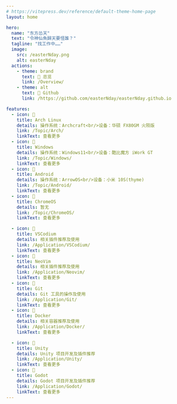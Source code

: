 ```yaml
---
# https://vitepress.dev/reference/default-theme-home-page
layout: home

hero:
  name: "东方怂天"
  text: "令神仙魚歸天要怪誰？"
  tagline: "找工作中……"
  image:
    src: /easterNday.png
    alt: easterNday
  actions:
    - theme: brand
      text:  总览
      link: /Overview/
    - theme: alt
      text:  Github
      link: /https://github.com/easterNday/easterNday.github.io

features:
  - icon: 
    title: Arch Linux
    details: 操作系统：Archcraft<br/>设备：华硕 FX80GM 火陨版
    link: /Topic/Arch/
    linkText: 查看更多
  - icon: 
    title: Windows
    details: 操作系统：Windows11<br/>设备：酷比魔方 iWork GT
    link: /Topic/Windows/
    linkText: 查看更多
  - icon: 
    title: Android
    details: 操作系统：ArrowOS<br/>设备：小米 10S(thyme)
    link: /Topic/Android/
    linkText: 查看更多
  - icon: 
    title: ChromeOS
    details: 暂无
    link: /Topic/ChromeOS/
    linkText: 查看更多

  - icon: 
    title: VSCodium
    details: 相关插件推荐及使用
    link: /Application/VSCodium/
    linkText: 查看更多
  - icon: 
    title: NeoVim
    details: 相关插件推荐及使用
    link: /Application/Neovim/
    linkText: 查看更多
  - icon: 
    title: Git
    details: Git 工具的操作及使用
    link: /Application/Git/
    linkText: 查看更多
  - icon: 
    title: Docker
    details: 相关容器推荐及使用
    link: /Application/Docker/
    linkText: 查看更多

  - icon: 
    title: Unity
    details: Unity 项目开发及插件推荐
    link: /Application/Unity/
    linkText: 查看更多
  - icon: 
    title: Godot
    details: Godot 项目开发及插件推荐
    link: /Application/Godot/
    linkText: 查看更多
---
```

